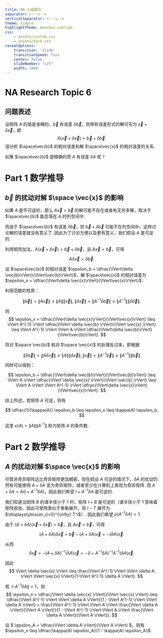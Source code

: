 ```yaml
---
title: NA 小组展示
separator: <!--s-->
verticalSeparator: <!--v-->
theme: simple
highlightTheme: monokai-sublime
css:
    - assets/custom.css
    - assets/dark.css
revealOptions:
    transition: 'slide'
    transitionSpeed: fast
    center: false
    slideNumber: "c/t"
    width: 1000
---
```


<!-- .slide: data-background="background.webp" -->
<div class="middle center">
<div style="width: 100%">
<h1> NA Research Topic 6 </h1>
</div></div>

<!-- <div class="middle center">
<div style="width:100%">
袁楚涵，苏子皓，侯爵，陈响
</div></div> -->

<!--v-->
<!-- .slide: data-background="background.webp" -->

## 问题表述

设矩阵 $A$ 的值是准确的，$\vec{b}$ 有误差 $\delta \vec{b}$，则带有误差形式的解可写为 $\vec{x} + \delta \vec{x}$，即
$$ A(\vec{x} + \delta \vec{x}) = \vec{b} + \delta \vec{b}. $$
请分析 $\space\vec{b}$ 的相对误差和解 $\space\vec{x}$ 的相对误差的关系.

如果 $\space\vec{b}$ 是精确的而 $A$ 有误差 $\delta A$ 呢？

<!--s-->
<!-- .slide: data-background="background.webp" -->

<div class="middle center">
<div style="width: 100%">
<h1> Part 1 数学推导 </h1>
</div></div>

<!--v-->
<!-- .slide: data-background="background.webp" -->

## $\vec{b}$ 的扰动对解 $\space \vec{x}$ 的影响

如果 $A$ 是不可逆的，那么 $A\vec{x} = \vec{b}$ 的解可能不存在或者有无穷多解，取决于 $\space\vec{b}$ 能否落在 $A$ 的列空间中.

而由于 $\space\vec{b}$ 有误差 $\delta \vec{b}$，则 $\vec{b} + \delta \vec{b}$ 可能不在列空间中，这样讨论解的误差就没有意义了. 因此为了讨论方便以及更有意义，我们假设 $A$ 是可逆的.

<div class="fragment" style="margin-top: 0px">

利用矩阵加法，$A(\vec{x} + \delta \vec{x}) = \vec{b} + \delta \vec{b}$，且 $A\vec{x} = \vec{b}$，可得 

$$ A \delta \vec{x} = \delta \vec{b}. $$

</div>
<div class="fragment" style="margin-top: 0px">

设 $\space\vec{b}$ 的相对误差 $\epsilon_b = \dfrac{\lVert\delta \vec{b}\rVert}{\lVert\vec{b}\rVert}$，解 $\space\vec{x}$ 的相对误差为 $\epsilon_x = \dfrac{\lVert\delta \vec{x}\rVert}{\lVert\vec{x}\rVert}$.

</div>

<!--v-->
<!-- .slide: data-background="background.webp" -->

利用范数的性质：

$$ \lVert \vec{b}\rVert = \lVert A \vec{x} \rVert \leq \lVert A \rVert \lVert \vec{x} \rVert, \lVert \delta \vec{x} \rVert = \lVert A^{-1} \delta \vec{b} \rVert \leq \lVert A^{-1} \rVert \lVert \delta \vec{b} \rVert. $$

<div class="fragment" style="margin-top: 0px">

则 $$ \epsilon_x = \dfrac{\lVert\delta \vec{x}\rVert}{\lVert\vec{x}\rVert} \leq \lVert A^{-1} \rVert \dfrac{\lVert \delta \vec{b} \rVert}{\lVert \vec{x} \rVert} \leq \lVert A^{-1} \rVert \lVert A \rVert \dfrac{\lVert\delta \vec{b}\rVert}{\lVert\vec{b}\rVert}. $$

</div>

<div class="fragment" style="margin-top: 0px">

将对 $\space \vec{b}$ 和对 $\space \vec{x}$ 的处理反过来，即根据

$$ \lVert \delta \vec{b} \rVert = \lVert A \delta \vec{x} \rVert \leq \lVert A \rVert \lVert \delta \vec{x} \rVert, \lVert \vec{x} \rVert = \lVert A^{-1} \vec{b} \rVert \leq \lVert A^{-1} \rVert \lVert \vec{b} \rVert $$

</div>

<div class="fragment" style="margin-top: 0px">

同样可以得到：

$$ \epsilon_b = \dfrac{\lVert\delta \vec{b}\rVert}{\lVert\vec{b}\rVert} \leq \lVert A \rVert \dfrac{\lVert \delta \vec{x} \rVert}{\lVert \vec{b} \rVert} \leq \lVert A \rVert \lVert A^{-1} \rVert \dfrac{\lVert\delta \vec{x}\rVert}{\lVert\vec{x}\rVert}. $$

</div>

<!--v-->
<!-- .slide: data-background="background.webp" -->

综上所述，若矩阵 $A$ 可逆，则有

$$ \dfrac{1}{\kappa(A)} \epsilon_b \leq \epsilon_x \leq \kappa(A) \epsilon_b. $$

这里 $\kappa(A) = \lVert A \rVert \lVert A^{-1} \rVert$ 称为矩阵 $A$ 的条件数.

<!--s-->
<!-- .slide: data-background="background.webp" -->

<div class="middle center">
<div style="width: 100%">
<h1> Part 2 数学推导 </h1>
</div></div>

<!--v-->
<!-- .slide: data-background="background.webp" -->

## $A$ 的扰动对解 $\space \vec{x}$ 的影响

尽管非奇异矩阵远比奇异矩阵更加稠密，但在假设 $A$ 可逆的情况下，$\delta A$ 的扰动仍然有可能使得 $A + \delta A$ 变为奇异矩阵，或者至少在计算机上表现为奇异矩阵. 而 $A + \delta A = A(I + A^{-1}\delta A)$，因此我们希望 $I + A^{-1}\delta A$ 是可逆的.

<div class="fragment" style="margin-top: 0px">

我们知道当矩阵 $B$ 的谱半径小于 $1$ 时，矩阵 $I + B$ 是可逆的（谱半径小于 $1$ 意味着矩阵收敛，因此可使用类似于泰勒展开，将 $I - T$ 展开为 $\displaystyle\sum_{i=0}^{\infty} T^i$）. 因此我们希望 $\rho(A^{-1}\delta A) < 1$.

由于 $(A+\delta A)(\vec{x} + \delta \vec{x}) = \vec{b}$，且 $A\vec{x} = \vec{b}$，可得

$$ (A+\delta A)\delta \vec{x} = \vec{b} - (A+\delta A)\vec{x} = -(\delta A)\vec{x}. $$

</div>

<!--v-->
<!-- .slide: data-background="background.webp" -->

从而 $$ \delta \vec{x} = -(A + \delta A)^{-1}(\delta A)\vec{x} = -(I + A^{-1}\delta A)^{-1} A^{-1}(\delta A)\vec{x}. $$

因此 $$ \lVert \delta \vec{x} \rVert \leq \frac{\lVert A^{-1} \rVert \lVert \delta A \rVert \lVert \vec{x} \rVert}{1-\lVert A^{-1} \delta A \rVert}. $$

若 $\lVert A^{-1} \delta A \rVert < 1$，则 $$ \epsilon_x = \dfrac{\lVert \delta \vec{x} \rVert}{\lVert \vec{x} \rVert} \leq \dfrac{\lVert A^{-1} \rVert \lVert \delta A \rVert}{1 - \lVert A^{-1} \rVert \lVert \delta A \rVert} = \frac{\lVert A^{-1} \rVert \lVert A \rVert \frac{\lVert \delta A \rVert}{\lVert A \rVert}}{1 - \lVert A^{-1} \rVert \lVert A \rVert \frac{\lVert \delta A \rVert}{\lVert A \rVert}}. $$

设 $ \epsilon_A = \dfrac{\lVert \delta A \rVert}{\lVert A \rVert} $，则有 $\epsilon_x \leq \dfrac{\kappa(A) \epsilon_A}{1 - \kappa(A) \epsilon_A}$.